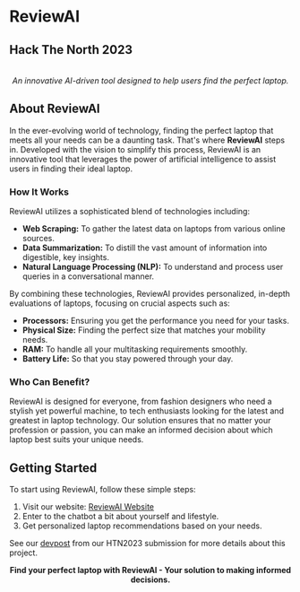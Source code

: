 # ReviewAI
## Hack The North 2023
<div align="center">
	<br>
	<i>An innovative AI-driven tool designed to help users find the perfect laptop.</i>
</div>


## About ReviewAI

In the ever-evolving world of technology, finding the perfect laptop that meets all your needs can be a daunting task. That's where **ReviewAI** steps in. Developed with the vision to simplify this process, ReviewAI is an innovative tool that leverages the power of artificial intelligence to assist users in finding their ideal laptop.


### How It Works

ReviewAI utilizes a sophisticated blend of technologies including:

- **Web Scraping:** To gather the latest data on laptops from various online sources.
- **Data Summarization:** To distill the vast amount of information into digestible, key insights.
- **Natural Language Processing (NLP):** To understand and process user queries in a conversational manner.

By combining these technologies, ReviewAI provides personalized, in-depth evaluations of laptops, focusing on crucial aspects such as:

- **Processors:** Ensuring you get the performance you need for your tasks.
- **Physical Size:** Finding the perfect size that matches your mobility needs.
- **RAM:** To handle all your multitasking requirements smoothly.
- **Battery Life:** So that you stay powered through your day.

### Who Can Benefit?

ReviewAI is designed for everyone, from fashion designers who need a stylish yet powerful machine, to tech enthusiasts looking for the latest and greatest in laptop technology. Our solution ensures that no matter your profession or passion, you can make an informed decision about which laptop best suits your unique needs.

## Getting Started

To start using ReviewAI, follow these simple steps:

1. Visit our website: [ReviewAI Website](https://review-ai.vercel.app/)
2. Enter to the chatbot a bit about yourself and lifestyle.
3. Get personalized laptop recommendations based on your needs.


See our [devpost](https://devpost.com/software/review-ai) from our HTN2023 submission for more details about this project.

<div align="center">
	<b>Find your perfect laptop with ReviewAI - Your solution to making informed decisions.</b>
</div>

